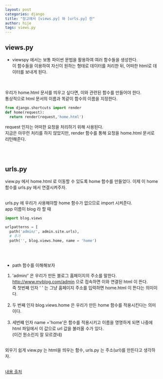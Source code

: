 ```yaml
---
layout: post
categories: django
title: "장고에서 [views.py] 와 [urls.py] 란"
author: hije
tags: views.py
---
```

## views.py
* viewspy 에서는 보통 파이썬 문법을 활용하여 여러 함수들을 생성한다.  
이 함수들을 이용하여 자신이 원하는 형태로 데이터를 처리한 뒤, 어떠한 html로 데이터를 보내게 된다.

<br/><br/>
우리가 home.html 문서를 띄우고 싶다면, 이와 관련된 함수를 만들어야 한다.  
통상적으로 html 문서의 이름과 똑같이 함수의 이름을 지정한다.

```python
from django.shortcuts import render
def home(request):
  return render(request,'home.html')
```
request 인자는 어떠한 요청을 처리하기 위해 사용된다.  
지금은 아무런 처리를 하지 않았지만, render 함수를 통해 요청을 home.html 문서로 리턴해준다.

<br/><br/>

## urls.py

view.py 에서 home.html 로 이동할 수 있도록 home 함수를 만들었다.
이제 이 home 함수를 urls.py 에서 연결시켜주자.
<br/><br/>

urls.py 에 우리가 사용해야할 home 함수가 없으므로 import 시켜준다.  
app 이름이 blog 라 할 때 
```python
import blog.views

urlpatterns = [
  path('admin/', admin.site.urls),
  # 추가
  path('', blog.views.home, name = 'home')
```
<br/><br/>
* path 함수를 이해해보자
1. 'admin/' 은 우리가 만든 블로그 홈페이지의 주소를 말한다.
http://www.myblog.com/admin 으로 접속하면 이와 연결된 html 이 뜬다.  
즉 첫번째 인자 ' ' 는 그냥 홈페이지 주소를 입력하면 home.html 이 뜬다는 의미이다.
<br/><br/>
2. 두 번째 인자 blog.views.home 은 우리가 만든 home 함수를 적용시킨다는 의미이다.
<br/><br/>
3. 세번쨰 인자 name ='home'은 함수를 적용시키고 이름을 명명하게 되면 나중에 html 파일에서 이 값으로 url 값을 불러올 수가 있다.  
(이건 뭔소린지 잘 모르겠네)
<br/><br/>

외우기 쉽게 view.py 는 html을 띄우는 함수, urls.py 는 주소(url)를 만든다고 생각하자.
<br/><br/>

[내용 출처](https://opentutorials.org/module/4034/24661)
